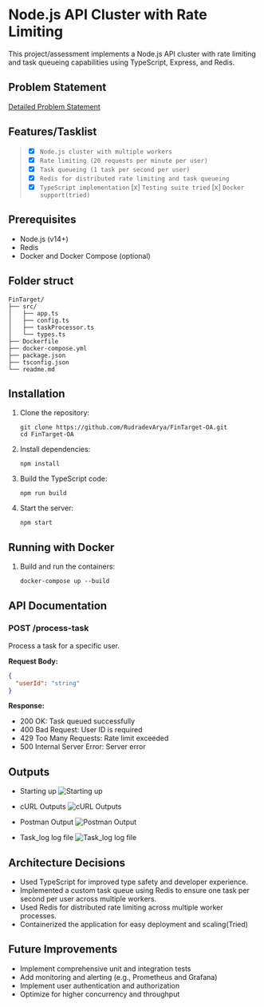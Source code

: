 # Node.js API Cluster with Rate Limiting

This project/assessment implements a Node.js API cluster with rate limiting and task queueing capabilities using TypeScript, Express, and Redis.

## Problem Statement
[Detailed Problem Statement](https://drive.google.com/file/d/120l2XdptGb1AARiMFcsQKk7LLdyLe19z/view?usp=drive_link)

## Features/Tasklist



> * [x] `Node.js cluster with multiple workers`
> * [x] `Rate limiting (20 requests per minute per user)`
> * [x] `Task queueing (1 task per second per user)`
> * [x] `Redis for distributed rate limiting and task queueing`
> * [x] `TypeScript implementation`
>   [x] `Testing suite tried`
>   [x] `Docker support(tried)`

## Prerequisites

- Node.js (v14+)
- Redis
- Docker and Docker Compose (optional)


## Folder struct
```
FinTarget/
├── src/
│   ├── app.ts
│   ├── config.ts
│   ├── taskProcessor.ts
│   └── types.ts
├── Dockerfile
├── docker-compose.yml
├── package.json
├── tsconfig.json
└── readme.md
```
## Installation

1. Clone the repository:
   ```
   git clone https://github.com/RudradevArya/FinTarget-OA.git
   cd FinTarget-OA
   ```

2. Install dependencies:
   ```
   npm install
   ```

3. Build the TypeScript code:
   ```
   npm run build
   ```

4. Start the server:
   ```
   npm start
   ```

## Running with Docker

1. Build and run the containers:
   ```
   docker-compose up --build
   ```

## API Documentation

### POST /process-task

Process a task for a specific user.

**Request Body:**
```json
{
  "userId": "string"
}
```

**Response:**
- 200 OK: Task queued successfully
- 400 Bad Request: User ID is required
- 429 Too Many Requests: Rate limit exceeded
- 500 Internal Server Error: Server error


## Outputs
- Starting up
![Starting up](https://github.com/RudradevArya/FinTarget-OA/tree/blob/main/outputs/1.png)

- cURL Outputs
![cURL Outputs](https://github.com/RudradevArya/FinTarget-OA/tree/blob/main/outputs/2.png)

- Postman Output
![Postman Output](https://github.com/RudradevArya/FinTarget-OA/tree/blob/main/outputs/3.png)

- Task_log log file
![Task_log log file](https://github.com/RudradevArya/FinTarget-OA/tree/blob/main/outputs/4.png)

## Architecture Decisions

- Used TypeScript for improved type safety and developer experience.
- Implemented a custom task queue using Redis to ensure one task per second per user across multiple workers.
- Used Redis for distributed rate limiting across multiple worker processes.
- Containerized the application for easy deployment and scaling(Tried)

## Future Improvements

- Implement comprehensive unit and integration tests
- Add monitoring and alerting (e.g., Prometheus and Grafana)
- Implement user authentication and authorization
- Optimize for higher concurrency and throughput

